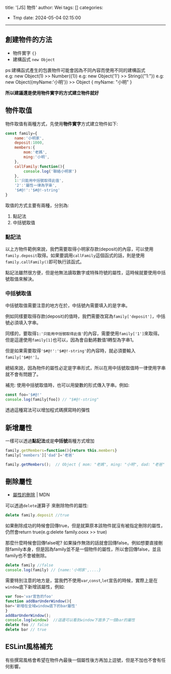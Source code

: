 title: '[JS] 物件'
author: Wei
tags: []
categories:
  - Tmp
date: 2024-05-04 02:15:00
---
## 創建物件的方法
- 物件實字 `{}`
- 建構函式 `new Object`

ps:建構函式產生的包裹物件可能會因為不同內容而使用不同的建構函式  
e.g: new Object(1) >> Number({1}) 
e.g: new Object('1') >> String({"1:"})
e.g: new Object({myName:'小明'}) >> Object { myName: "小明" }

**所以建議還是使用物件實字的方式建立物件就好**

## 物件取值
物件取值有兩種方式，先使用**物件實字**方式建立物件如下:
```js
const family={
	name:'小明家',
    deposit:1000,
    members:{
    	mom:'老媽',
        ming:'小明',
    },
    callFamily:function(){
    	console.log('聯絡小明家')
    },
    1:'只能用中括號取得此值',
    '2':'屬性一律為字串',
    '$#@!':'$#@!-string'
}
```

取值的方式主要有兩種，分別為:
1. 點記法
2. 中括號取值

### 點記法
以上方物件範例來說，我們需要取得小明家存款(deposit)的內容，可以使用`family.deposit`取得。如果要調用`callFamily`這個函式的話，則是使用`family.callFamily()`即可執行該函式。

點記法雖然很方便，但是他無法讀取數字或特殊符號的屬性，這時候就要使用中括號取值來解決。


### 中括號取值
中括號取值需要注意的地方在於，中括號內需要填入的是字串。

例如同樣要取得存款(deposit)的值時，我們需要改寫為`family['deposit']`，中括號必須填入字串。

同樣的，要取得`1:'只能用中括號取得此值'`的內容，需要使用`family['1']`來取得。但是這邊使用`family[1]`也可以，因為會自動將數值1轉型為字串1。

但是如果需要取得`'$#@!':'$#@!-string'`的內容時，就必須要輸入`family['$#@!']`。

總結來說，因為物件的屬性必定是字串形式，所以在用中括號取值時一律使用字串就不會有問題了。

補充:
使用中括號取值時，也可以用變數的形式傳入字串。例如:
```js
const foo='$#@!'
console.log(family[foo]) // "$#@!-string" 
```
透過這種寫法可以增加程式碼撰寫時的彈性


## 新增屬性
一樣可以透過**點記法**或是**中括號**兩種方式增加
```js
family.getMembers=function(){return this.members}
family['members']['dad']='老爸'

family.getMembers();  // Object { mom: "老媽", ming: "小明", dad: "老爸" }
```

## 刪除屬性
- [屬性的刪除](https://developer.mozilla.org/zh-TW/docs/Web/JavaScript/Reference/Operators/delete) | MDN

可以透過`delete`運算子 來刪除物件的屬性:

```js
delete family.deposit //true
```

如果刪除成功的時候會回傳true，但是就算原本該物件就沒有被指定刪除的屬性，仍然會return true(e.g:delete family.ooxx >> true)

那麼什麼時候會回傳false呢? 如果操作無效的話就會回傳false。例如想要直接刪除family本身，但是因為family並不是一個物件的屬性，所以會回傳false，並且family也不會被刪除。

```js
delete family //false
console.log(family) // {name:'小明家',....}
```

需要特別注意的地方是，當我們不使用`var`,`const`,`let`宣告的時候，實際上是在`window`底下新增該屬性，例如:
```js
var foo='var宣告的foo'
function addBarUnderWindow(){
bar='新增在全域window底下的bar屬性'
}
addBarUnderWindow(); 
console.log(window)  //這邊可以看到window下面多了一個bar的屬性
delete foo // false
delete bar // true
```


## ESLint風格補充
有些撰寫風格會希望在物件內最後一個屬性後方再加上逗號，但是不加也不會有任何影響。






